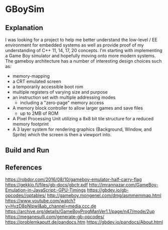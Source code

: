 # GBoySim

## Explanation

I was looking for a project to help me better understand the low-level / EE environment for embedded systems as well as provide proof of my understanding of C++ 11, 14, 17, 20 concepts.
I'm starting with implementing a Game Boy simulator and hopefully moving onto more modern systems. The gameboy architecture has a number of interesting design choices such as:

* memory-mapping
* a CRT emulated screen
* a temporarily accessible boot rom
* multiple registers of varying size and purpose
* an instruction set with multiple addressing modes
  * including a "zero-page" memory access
* A memory block controller to allow larger games and save files
    * up to 2MB of ROM
* A Pixel Processing Unit utilizing a 8x8 bit tile structure for a reduced memory footprint
* A 3 layer system for rendering graphics (Background, Window, and Sprite) which the screen is then a viewport into.

## Build and Run



## References

https://robdor.com/2016/08/10/gameboy-emulator-half-carry-flag
https://gekkio.fi/files/gb-docs/gbctr.pdf
http://imrannazar.com/GameBoy-Emulation-in-JavaScript:-GPU-Timings
https://gbdev.io/gb-opcodes//optables/
http://gameboy.mongenel.com/dmg/asmmemmap.html
https://www.youtube.com/watch?v=HyzD8pNlpwI&ab_channel=media.ccc.de
https://archive.org/details/GameBoyProgManVer1.1/page/n47/mode/2up
https://meganesulli.com/generate-gb-opcodes/
https://problemkaputt.de/pandocs.htm
https://gbdev.io/pandocs/About.html